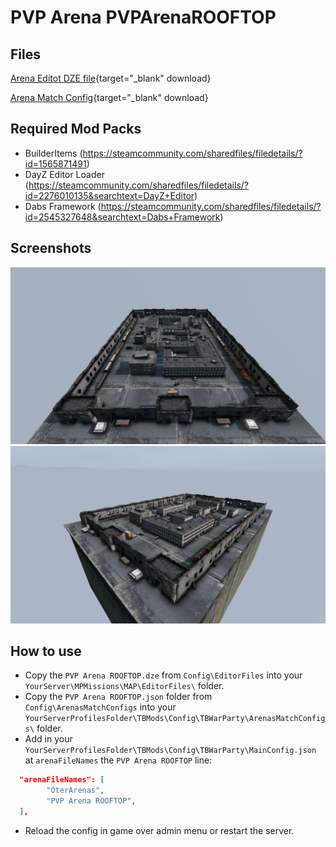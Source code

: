 # PVP Arena PVPArenaROOFTOP

## Files

[Arena Editot DZE file](https://raw.githubusercontent.com/ihr-it-projekt/DayZModsInfo/main/TBWarParty/Arenas/PVP%20Arena%20ROOFTOP/Config/EditorFiles/PVP%20Arena%20ROOFTOP.dze){target="_blank" download}

[Arena Match Config](https://raw.githubusercontent.com/ihr-it-projekt/DayZModsInfo/main/TBWarParty/Arenas/PVP%20Arena%20ROOFTOP/Config/ArenaMatchConfigs/PVP%20Arena%20ROOFTOP.json){target="_blank" download}

## Required Mod Packs

- BuilderItems (https://steamcommunity.com/sharedfiles/filedetails/?id=1565871491)
- DayZ Editor Loader (https://steamcommunity.com/sharedfiles/filedetails/?id=2276010135&searchtext=DayZ+Editor)
- Dabs Framework (https://steamcommunity.com/sharedfiles/filedetails/?id=2545327648&searchtext=Dabs+Framework)

## Screenshots

![ROOFTOP](./images/PVPArenaROOFTOP_1.jpg)
![ROOFTOP](./images/PVPArenaROOFTOP_2.jpg)

## How to use
- Copy the `PVP Arena ROOFTOP.dze` from `Config\EditorFiles` into your `YourServer\MPMissions\MAP\EditorFiles\` folder.
- Copy the `PVP Arena ROOFTOP.json` folder from `Config\ArenasMatchConfigs` into your `YourServerProfilesFolder\TBMods\Config\TBWarParty\ArenasMatchConfigs\` folder.
- Add in your `YourServerProfilesFolder\TBMods\Config\TBWarParty\MainConfig.json` at `arenaFileNames` the `PVP Arena ROOFTOP` line:
```json
  "arenaFileNames": [
        "OterArenas",
        "PVP Arena ROOFTOP",
  ],
```
- Reload the config in game over admin menu or restart the server.